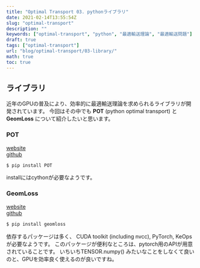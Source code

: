 ```yaml
---
title: "Optimal Transport 03. pythonライブラリ"
date: 2021-02-14T13:55:54Z
slug: "optimal-transport"
description: ""
keywords: ["optimal-transport", "python", "最適輸送理論", "最適輸送問題"]
draft: true
tags: ["optimal-transport"]
url: "blog/optimal-transport/03-library/"
math: true
toc: true
---
```


## ライブラリ
近年のGPUの普及により、効率的に最適輸送理論を求められるライブラリが開発されています。
今回はその中でも **POT** (python optimal transport) と **GeomLoss** について紹介したいと思います。


### POT
[website](https://pythonot.github.io/)  
[github](https://github.com/PythonOT/POT)

```sh
$ pip install POT
```
installにはcythonが必要なようです。


### GeomLoss  
[website](https://www.kernel-operations.io/geomloss/)  
[github](https://github.com/jeanfeydy/geomloss)

```sh
$ pip install geomloss
```
依存するパッケージは多く、
CUDA toolkit (including nvcc), PyTorch, KeOps が必要なようです。
このパッケージが便利なところは、pytorch用のAPIが用意されていることです。
いちいちTENSOR.numpy() みたいなことをしなくて良いのと、GPUを効率良く使えるのが良いですね。


